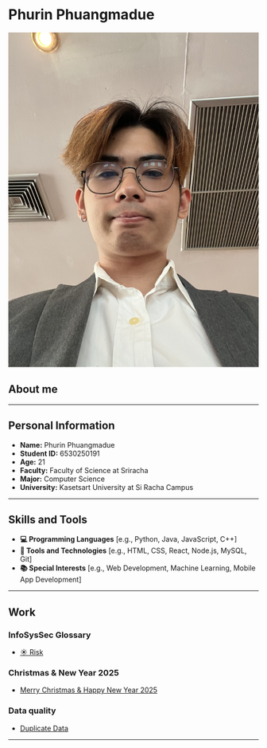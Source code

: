 # Phurin Phuangmadue

![alt text](pic/IMG_0216.jpeg)

## About me
---
## Personal Information
- **Name:** Phurin Phuangmadue
- **Student ID:** 6530250191
- **Age:** 21
- **Faculty:** Faculty of Science at Sriracha
- **Major:** Computer Science
- **University:** Kasetsart University at Si Racha Campus
---
## Skills and Tools
- **💻 Programming Languages**
  [e.g., Python, Java, JavaScript, C++]
- **🔧 Tools and Technologies**
  [e.g., HTML, CSS, React, Node.js, MySQL, Git]
- **📚 Special Interests**
  [e.g., Web Development, Machine Learning, Mobile App Development]
---
## Work
### InfoSysSec Glossary
- [☀️ Risk](risk.md)

### Christmas & New Year 2025
- [Merry Christmas & Happy New Year 2025](Christmas.md)

### Data quality
- [Duplicate Data](duplicate-data.md)
---
